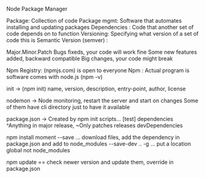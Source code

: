 Node Package Manager

Package: Collection of code
Package mgmt: Software that automates installing and updating packages
Dependencies : Code that another set of code depends on to function
Versioning: Specifying what version of a set of code this is
Semantic Version (semver) : 

Major.Minor.Patch
		Bugs fixeds, your code will work fine
	Some new features added, backward compatible
Big changes, your code might break

Npm Registry: (npmjs.com) is open to everyone
Npm : Actual program is software comes with node.js (npm -v)

init -> (npm init) name, version, description, entry-point, author, license

nodemon ->  Node monitoring, restart the server and start on changes
	Some of them have cli directory just to have it available

package.json -> Created by npm init
	scripts... [test]
	dependencies 
		^Anything in major release,
		~Only patches releases
	devDependencies


npm install moment 
		--save ... download files, add the dependency in package.json and add to node_modules
		--save-dev .. 
	    -g ... put a location global not node_modules

npm update 
	== check newer version and update them, override in package.json
